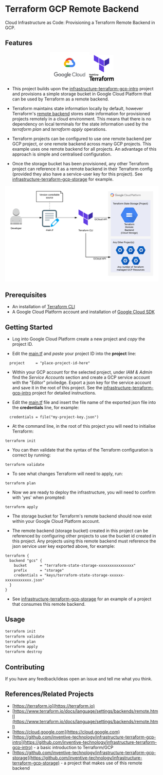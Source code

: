 # Terraform GCP Remote Backend

Cloud Infrastructure as Code: Provisioning a Terraform Remote Backend in GCP.

## Features

<p align="center"><a href="https://cloud.google.com/"><img src="images/gcp-logo.jpeg" alt="gcp-icon" width="130"/></a><a href="https://www.terraform.io/"><img src="images/terraform-logo.svg" alt="terraform-icon" width="80"/></a></p>

 - This project builds upon the [infrastructure-terraform-gcp-intro](https://github.com/inventive-technology/infrastructure-terraform-gcp-intro) project and provisions a simple storage bucket in Google Cloud Platform that can be used by Terraform as a remote backend.
 
 - Terraform maintains state information locally by default, however Terraform's [remote backend](https://www.terraform.io/docs/language/settings/backends/remote.html) stores state information for provisioned projects remotely in a cloud environment. This means that there is no dependency on local terminals for the state information used by the *terraform plan* and *terraform apply* operations.

 - Terraform projects can be configured to use one remote backend per GCP project, or one remote backend across many GCP projects. This example uses one remote backend for all projects. An advantage of this approach is simple and centralised configuration.

 - Once the storage bucket has been provisioned, any other Terraform project can reference it as a remote backend in their Terraform config (provided they also have a service-user key for this project). See [infrastructure-terraform-gcp-storage](https://github.com/inventive-technology/infrastructure-terraform-gcp-storage) for example.

<p align="center"><img src="images/provisioning.png" alt="gcp-icon" width="800"/></p>

## Prerequisites

 - An installation of [Terraform CLI](https://learn.hashicorp.com/tutorials/terraform/install-cli)
 - A Google Cloud Platform account and installation of [Google Cloud SDK](https://cloud.google.com/sdk/docs/install)

## Getting Started

 - Log into Google Cloud Platform create a new project and *copy* the project ID.
 
 - Edit the [main.tf](main.tf) and *paste* your project ID into the **project** line:

```
  project     = "place-project-id-here"
```

 - Within your GCP account for the selected project, under *IAM & Admin* find the *Service Accounts* section and create a GCP service account with the "Editor" priviledge. Export a json key for the service account and save it in the root of this project. See the [infrastructure-terraform-gcp-intro](https://github.com/inventive-technology/infrastructure-terraform-gcp-intro) project for detailed instructions.
 
 - Edit the [main.tf](main.tf) file and insert the file name of the exported json file into the **credentials** line, for example:

```
  credentials = file("my-project-key.json")
```

 - At the command line, in the root of this project you will need to initialise Terraform:

```
terraform init
```

 - You can then validate that the syntax of the Terraform configuration is correct by running:

```
terraform validate
```

 - To see what changes Terraform will need to apply, run:

```
terraform plan
```
 - Now we are ready to deploy the infrastructure, you will need to confirm with 'yes' when prompted:

```
terraform apply
```
 - The storage bucket for Terraform's remote backend should now exist within your Google Cloud Platform account.


 - The remote backend (storage bucket) created in this project can be referenced by configuring other projects to use the bucket id created in this project. Any projects using this remote backend must reference the json service user key exported above, for example:

```
terraform {
  backend "gcs" {
    bucket      = "terraform-state-storage-xxxxxxxxxxxxxxxx"
    prefix      = "storage"
    credentials = "keys/terraform-state-storage-xxxxxx-xxxxxxxxxxxx.json"
  }
}
```

 - See [infrastructure-terraform-gcp-storage](https://github.com/inventive-technology/infrastructure-terraform-gcp-storage) for an example of a project that consumes this remote backend.

## Usage

```bash
terraform init
terraform validate
terraform plan
terraform apply
terraform destroy
```

## Contributing
If you have any feedback/ideas open an issue and tell me what you think.

## References/Related Projects
 - [https://terraform.io](https://terraform.io)
 - [https://www.terraform.io/docs/language/settings/backends/remote.html](https://www.terraform.io/docs/language/settings/backends/remote.html)
 - [https://cloud.google.com](https://cloud.google.com)
 - [https://github.com/inventive-technology/infrastructure-terraform-gcp-intro](https://github.com/inventive-technology/infrastructure-terraform-gcp-intro) - a basic introduction to Terraform/GCP
 - [https://github.com/inventive-technology/infrastructure-terraform-gcp-storage](https://github.com/inventive-technology/infrastructure-terraform-gcp-storage) - a project that makes use of this remote backend
